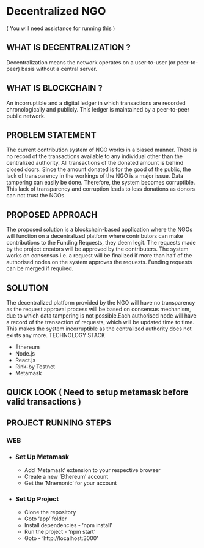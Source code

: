 # Decentralized NGO
( You will need assistance for running this )

## WHAT IS DECENTRALIZATION ?
Decentralization means the network operates on a user-to-user (or peer-to-peer) basis without a central server.

## WHAT IS BLOCKCHAIN ?
An incorruptible and a digital ledger in which transactions are recorded chronologically and publicly. This ledger is maintained by a peer-to-peer public network.

## PROBLEM STATEMENT
The current contribution system of NGO works in a biased manner. There is no record of the transactions available to any individual other than the centralized authority. All transactions of the donated amount is behind closed doors. Since the amount donated is for the good of the public, the lack of transparency in the workings of the NGO is a major issue. Data tampering can easily be done. Therefore, the system becomes corruptible. This lack of transparency and corruption leads to less donations as donors can not trust the NGOs. 

## PROPOSED APPROACH
The proposed solution is a blockchain-based application where the NGOs will function on a decentralized platform where contributors can make contributions to the Funding Requests, they deem legit. The requests made by the project creators will be approved by the contributers. The system works on consensus i.e. a request will be finalized if more than half of the authorised nodes on the system approves the requests. Funding requests can be merged if required.

## SOLUTION
The decentralized platform provided by the NGO will have no transparency as the request approval process will be based on consensus mechanism, due to which data tampering is not possible.Each authorised node will have a record of the transaction of requests, which will be updated time to time. This makes the system incorruptible as the centralized authority does not exists any more.
TECHNOLOGY STACK
+ Ethereum
+ Node.js
+ React.js
+ Rink-by Testnet
+ Metamask

## QUICK LOOK  ( Need to setup metamask before valid transactions )

## PROJECT RUNNING STEPS
### WEB
+ ### Set Up Metamask
    * Add ‘Metamask’ extension to your respective browser
    * Create a new ‘Ethereum’ account
    * Get the ‘Mnemonic’ for your account

+ ### Set Up Project
    * Clone the repository 
    * Goto ‘app’ folder
    * Install dependencies - ‘npm install’
    * Run the project - ‘npm start’
    * Goto - ‘http://localhost:3000’
